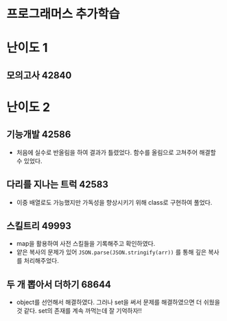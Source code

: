 # 프로그래머스 추가학습

# 난이도 1

## 모의고사 42840

# 난이도 2

## 기능개발 42586

- 처음에 실수로 반올림을 하여 결과가 틀렸었다. 함수를 올림으로 고쳐주어 해결할 수 있었다.

## 다리를 지나는 트럭 42583

- 이중 배열로도 가능했지만 가독성을 향상시키기 위해 class로 구현하여 풀었다.

## 스킬트리 49993

- map을 활용하여 사전 스킬들을 기록해주고 확인하였다.
- 얕은 복사의 문제가 있어 `JSON.parse(JSON.stringify(arr))` 를 통해 깊은 복사를 처리해주었다.

## 두 개 뽑아서 더하기 68644

- object를 선언해서 해결하였다. 그러나 set을 써서 문제를 해결하였으면 더 쉬웠을 것 같다. set의 존재를 계속 까먹는데 잘 기억하자!!
